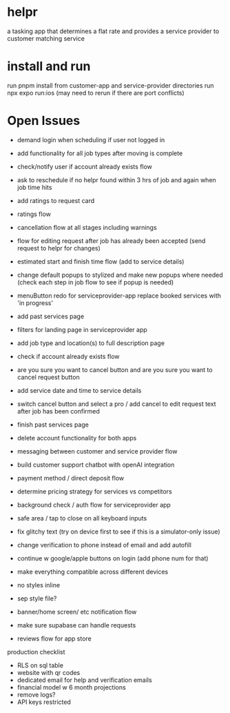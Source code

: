 # helpr
a tasking app that determines a flat rate and provides a service provider to customer matching service

# install and run
run pnpm install from customer-app and service-provider directories
run npx expo run:ios (may need to rerun if there are port conflicts)

# Open Issues


- demand login when scheduling if user not logged in 
- add functionality for all job types after moving is complete
- check/notify user if account already exists flow
- ask to reschedule if no helpr found within 3 hrs of job and again when job time hits
- add ratings to request card
- ratings flow

- cancellation flow at all stages including warnings
- flow for editing request after job has already been accepted (send request to helpr for changes)
- estimated start and finish time flow (add to service details)
- change default popups to stylized and make new popups where needed (check each step in job flow to see if popup is needed)
- menuButton redo for serviceprovider-app replace booked services with 'in progress'
- add past services page 
- filters for landing page in serviceprovider app 
- add job type and location(s) to full description page
- check if account already exists flow 
- are you sure you want to cancel button and are you sure you want to cancel request button
- add service date and time to service details
- switch cancel button and select a pro / add cancel to edit request text after job has been confirmed
- finish past services page
- delete account functionality for both apps

- messaging between customer and service provider flow
- build customer support chatbot with openAI integration
- payment method / direct deposit flow
- determine pricing strategy for services vs competitors

- background check / auth flow for serviceprovider app
- safe area / tap to close on all keyboard inputs
- fix glitchy text (try on device first to see if this is a simulator-only issue)
- change verification to phone instead of email and add autofill
- continue w google/apple buttons on login (add phone num for that)

- make everything compatible across different devices
- no styles inline
- sep style file?
- banner/home screen/ etc notification flow 
- make sure supabase can handle requests
- reviews flow for app store

production checklist

- RLS on sql table
- website with qr codes
- dedicated email for help and verification emails
- financial model w 6 month projections
- remove logs?
- API keys restricted






